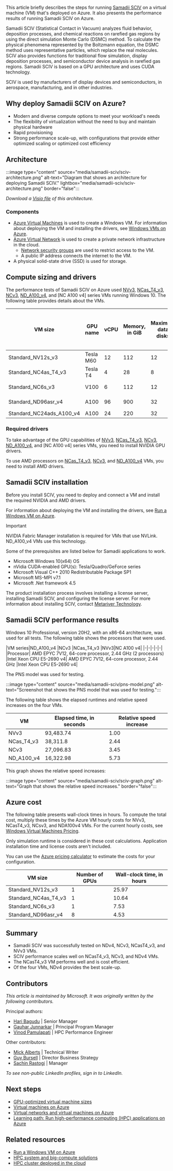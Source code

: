 This article briefly describes the steps for running [Samadii SCIV](https://www.metariver.kr/smdsciv.html) on a virtual machine (VM) that's deployed on Azure. It also presents the performance results of running Samadii SCIV on Azure.

Samadii SCIV (Statistical Contact in Vacuum) analyzes fluid behavior, deposition processes, and chemical reactions on rarefied gas regions by using the direct simulation Monte Carlo (DSMC) method. To calculate the physical phenomena represented by the Boltzmann equation, the DSMC method uses representative particles, which replace the real molecules. SCIV also provides functions for traditional flow simulation, display deposition processes, and semiconductor device analysis in rarefied gas regions. Samadii SCIV is based on a GPU architecture and uses CUDA technology.

SCIV is used by manufacturers of display devices and semiconductors, in aerospace, manufacturing, and in other industries.

## Why deploy Samadii SCIV on Azure?

- Modern and diverse compute options to meet your workload's needs
- The flexibility of virtualization without the need to buy and maintain physical hardware
- Rapid provisioning
- Strong performance scale-up, with configurations that provide either optimized scaling or optimized cost efficiency

## Architecture

:::image type="content" source="media/samadii-sciv/sciv-architecture.png" alt-text="Diagram that shows an architecture for deploying Samadii SCIV." lightbox="media/samadii-sciv/sciv-architecture.png" border="false":::

*Download a [Visio file](https://arch-center.azureedge.net/samadii-sciv.vsdx) of this
architecture.*

### Components

- [Azure Virtual Machines](https://azure.microsoft.com/services/virtual-machines) is
    used to create a Windows VM. For information about deploying the VM and installing the drivers, see [Windows VMs on Azure](../../reference-architectures/n-tier/windows-vm.yml).
- [Azure Virtual Network](https://azure.microsoft.com/services/virtual-network) is
    used to create a private network infrastructure in the cloud.
  - [Network security groups](/azure/virtual-network/network-security-groups-overview) are used to restrict access to the VM.  
  - A public IP address connects the internet to the VM.
- A physical solid-state drive (SSD) is used for storage.

## Compute sizing and drivers

The performance tests of Samadii SCIV on Azure used [NVv3](/azure/virtual-machines/nvv3-series), [NCas_T4_v3](/azure/virtual-machines/nct4-v3-series), [NCv3](/azure/virtual-machines/ncv3-series), [ND_A100_v4](/azure/virtual-machines/nda100-v4-series), and [NC A100 v4] series VMs running Windows 10. The following table provides details about the VMs.

|VM size|	GPU name|	vCPU|	Memory, in GiB|	Maximum data disks|	GPU	|GPU memory, in GiB|	Maximum uncached disk throughput, IOPS / MBps)|	Temporary storage (SSD), in GiB|	Maximum NICs|
|-|-|-|-|-|-|-|-|-|-|
|Standard_NV12s_v3|	Tesla M60|	12|	112|	12|	1|	8|	20,000 / 200|	320|	4|
|Standard_NC4as_T4_v3|	Tesla T4	|4|	28|	8|	1	|16	|-|	180|	2|
|Standard_NC6s_v3	|V100|	6	|112|	12	|1	|16|	20,000 / 200|	736|	4|
|Standard_ND96asr_v4|	A100|	96	|900	|32|	8	|40	|80,000 / 800	|6,000	|8|
|Standard_NC24ads_A100_v4|A100|	24	|220	|32	|1	|80	|30000/1000	|1123	|2|

### Required drivers

To take advantage of the GPU capabilities of [NVv3](/azure/virtual-machines/nvv3-series), [NCas_T4_v3](/azure/virtual-machines/nct4-v3-series), [NCv3](/azure/virtual-machines/ncv3-series), [ND_A100_v4](/azure/virtual-machines/nda100-v4-series), and [NC A100 v4] series VMs, you need to install NVIDIA GPU drivers.

To use AMD processors on [NCas_T4_v3](/azure/virtual-machines/nct4-v3-series), [NCv3](/azure/virtual-machines/ncv3-series), and [ND_A100_v4](/azure/virtual-machines/nda100-v4-series) VMs, you need to install AMD drivers.

## Samadii SCIV installation

Before you install SCIV, you need to deploy and connect a VM and install the required NVIDIA and AMD drivers.

For information about deploying the VM and installing the drivers, see [Run a Windows VM on Azure](../../reference-architectures/n-tier/windows-vm.yml).

> [!IMPORTANT]
> NVIDIA Fabric Manager installation is required for VMs that use NVLink. ND_A100_v4 VMs use this technology.

Some of the prerequisites are listed below for Samadii applications to work.
- Microsoft Windows 10(x64) OS
- nVidia CUDA-enabled GPU(s): Tesla/Quadro/GeForce series
- Microsoft Visual C++ 2010 Redistributable Package SP1
- Microsoft MS-MPI v7.1
- Microsoft .Net framework 4.5

The product installation process involves installing a license server, installing Samadii SCIV, and configuring the license server. For more information about installing SCIV, contact [Metariver Technology](https://www.metariver.kr/index.html).

## Samadii SCIV performance results

Windows 10 Professional, version 20H2, with an x86-64 architecture, was used for all tests. The following table shows the processors that were used.

|VM series|ND_A100_v4	|NCv3	|NCas_T4_v3	|NVv3|NC A100 v4|
|-|-|-|-|-|
|Processor|	AMD EPYC 7V12, 64-core processor, 2.44 GHz (2 processors)	|Intel Xeon CPU E5-2690 v4|	AMD EPYC 7V12, 64-core processor, 2.44 GHz	|Intel Xeon CPU E5-2690 v4|

The PNS model was used for testing.

:::image type="content" source="media/samadii-sciv/pns-model.png" alt-text="Screenshot that shows the PNS model that was used for testing.":::

The following table shows the elapsed runtimes and relative speed increases on the four VMs.

|VM |	Elapsed time, in seconds	|Relative speed increase|
|-|-|-|
|NVv3|93,483.74	|1.00|
|NCas_T4_v3	|38,311.8|2.44|
|NCv3	|27,096.83|3.45|
|ND_A100_v4	|16,322.98|5.73|

This graph shows the relative speed increases:

:::image type="content" source="media/samadii-sciv/sciv-graph.png" alt-text="Graph that shows the relative speed increases." border="false":::

## Azure cost

The following table presents wall-clock times in hours. To compute the total cost, multiply these times by the Azure VM hourly costs for NVv3, NCasT4_v3, NCsv3, and NDA100v4 VMs. For the current hourly costs, see [Windows Virtual Machines Pricing](https://azure.microsoft.com/pricing/details/virtual-machines/windows/#pricing).

Only simulation runtime is considered in these cost calculations. Application installation time and license costs aren't included.

You can use the [Azure pricing calculator](https://azure.microsoft.com/pricing/calculator) to estimate the costs for your configuration.

|VM size|	Number of GPUs|		Wall-clock time, in hours|
|-|-|-|
|Standard_NV12s_v3|	1		|25.97|
|Standard_NC4as_T4_v3|	1|		10.64|
|Standard_NC6s_v3	|1		|7.53|
|Standard_ND96asr_v4|	8	|	4.53|

## Summary

- Samadii SCIV was successfully tested on NDv4, NCv3, NCasT4_v3, and NVv3 VMs.
- SCIV performance scales well on NCasT4_v3, NCv3, and NDv4 VMs.
- The NCasT4_v3 VM performs well and is cost efficient.
- Of the four VMs, NDv4 provides the best scale-up.

## Contributors

*This article is maintained by Microsoft. It was originally written by
the following contributors.*

Principal authors:

-   [Hari Bagudu](https://www.linkedin.com/in/hari-bagudu-88732a19) |
    Senior Manager
-   [Gauhar Junnarkar](https://www.linkedin.com/in/gauharjunnarkar) |
    Principal Program Manager
-   [Vinod Pamulapati](https://www.linkedin.com/in/vinod-reddy-20481a104) |
    HPC Performance Engineer

Other contributors:

-   [Mick Alberts](https://www.linkedin.com/in/mick-alberts-a24a1414) |
    Technical Writer
-   [Guy Bursell](https://www.linkedin.com/in/guybursell) | Director
    Business Strategy
-   [Sachin Rastogi](https://www.linkedin.com/in/sachin-rastogi-907a3b5) |
    Manager

*To see non-public LinkedIn profiles, sign in to LinkedIn.*

## Next steps

- [GPU-optimized virtual machine sizes](/azure/virtual-machines/sizes-gpu)
- [Virtual machines on Azure](/azure/virtual-machines/overview)
- [Virtual networks and virtual machines on Azure](/azure/virtual-network/network-overview)
- [Learning path: Run high-performance computing (HPC) applications on Azure](/learn/paths/run-high-performance-computing-applications-azure)

## Related resources

- [Run a Windows VM on Azure](../../reference-architectures/n-tier/windows-vm.yml)
- [HPC system and big-compute solutions](../../solution-ideas/articles/big-compute-with-azure-batch.yml)
- [HPC cluster deployed in the cloud](../../solution-ideas/articles/hpc-cluster.yml)
